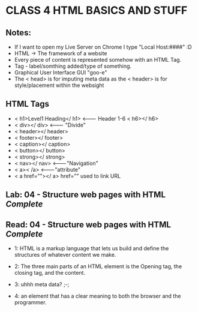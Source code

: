 # CLASS 4 HTML BASICS AND STUFF

## Notes:
* If I want to open my Live Server on Chrome I type "Local Host:####" :D
* HTML -> The framework of a website
* Every piece of content is represented somehow with an HTML Tag.
* Tag - label/somthing added/type of something.
* Graphical User Interface GUI "goo-e"
* The < head> is for imputing meta data as the < header> is for style/placement within the websight 

## HTML Tags
* < h1>Level1 Heading</ h1> <--- Header 1-6 < h6></ h6>
* < div></ div> <--- "Divide"
* < header></ header>
* < footer></ footer>
* < caption></ caption>
* < button></ button>
* < strong></ strong>
* < nav></ nav> <---"Navigation"
* < a>< /a> <---"attribute"
* < a href=""></ a> href="" used to link URL
## Lab: 04 - Structure web pages with HTML *Complete*

## Read: 04 - Structure web pages with HTML *Complete*
 * 1: HTML is a markup language that lets us build and define the structures of whatever content we make.

 * 2: The three main parts of an HTML element is the Opening tag, the closing tag, and the content. 

 * 3: uhhh meta data? ;-;

 * 4: an element that has a clear meaning to both the browser and the programmer. 

